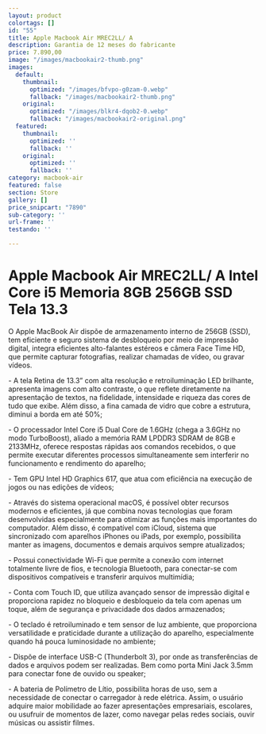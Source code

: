 ```yaml
---
layout: product
colortags: []
id: "55"
title: Apple Macbook Air MREC2LL/ A
description: Garantia de 12 meses do fabricante
price: 7.890,00
image: "/images/macbookair2-thumb.png"
images:
  default:
    thumbnail:
      optimized: "/images/bfvpo-g0zam-0.webp"
      fallback: "/images/macbookair2-thumb.png"
    original:
      optimized: "/images/blkr4-dqob2-0.webp"
      fallback: "/images/macbookair2-original.png"
  featured:
    thumbnail:
      optimized: ''
      fallback: ''
    original:
      optimized: ''
      fallback: ''
category: macbook-air
featured: false
section: Store
gallery: []
price_snipcart: "7890"
sub-category: ''
url-frame: ''
testando: ''

---
```

# Apple Macbook Air MREC2LL/ A Intel Core i5 Memoria 8GB 256GB SSD Tela 13.3

O Apple MacBook Air dispõe de armazenamento interno de 256GB (SSD), tem eficiente e seguro sistema de desbloqueio por meio de impressão digital, integra eficientes alto-falantes estéreos e câmera Face Time HD, que permite capturar fotografias, realizar chamadas de vídeo, ou gravar vídeos.

\- A tela Retina de 13.3” com alta resolução e retroiluminação LED brilhante, apresenta imagens com alto contraste, o que reflete diretamente na apresentação de textos, na fidelidade, intensidade e riqueza das cores de tudo que exibe. Além disso, a fina camada de vidro que cobre a estrutura, diminui a borda em até 50%;

\- O processador Intel Core i5 Dual Core de 1.6GHz (chega a 3.6GHz no modo TurboBoost), aliado a memória RAM LPDDR3 SDRAM de 8GB e 2133MHz, oferece respostas rápidas aos comandos recebidos, o que permite executar diferentes processos simultaneamente sem interferir no funcionamento e rendimento do aparelho;

\- Tem GPU Intel HD Graphics 617, que atua com eficiência na execução de jogos ou nas edições de vídeos;

\- Através do sistema operacional macOS, é possível obter recursos modernos e eficientes, já que combina novas tecnologias que foram desenvolvidas especialmente para otimizar as funções mais importantes do computador. Além disso, é compatível com iCloud, sistema que sincronizado com aparelhos iPhones ou iPads, por exemplo, possibilita manter as imagens, documentos e demais arquivos sempre atualizados;

\- Possui conectividade Wi-Fi que permite a conexão com internet totalmente livre de fios, e tecnologia Bluetooth, para conectar-se com dispositivos compatíveis e transferir arquivos multimídia;

\- Conta com Touch ID, que utiliza avançado sensor de impressão digital e proporciona rapidez no bloqueio e desbloqueio da tela com apenas um toque, além de segurança e privacidade dos dados armazenados;

\- O teclado é retroiluminado e tem sensor de luz ambiente, que proporciona versatilidade e praticidade durante a utilização do aparelho, especialmente quando há pouca luminosidade no ambiente;

\- Dispõe de interface USB-C (Thunderbolt 3), por onde as transferências de dados e arquivos podem ser realizadas. Bem como porta Mini Jack 3.5mm para conectar fone de ouvido ou speaker;

\- A bateria de Polímetro de Lítio, possibilita horas de uso, sem a necessidade de conectar o carregador à rede elétrica. Assim, o usuário adquire maior mobilidade ao fazer apresentações empresariais, escolares, ou usufruir de momentos de lazer, como navegar pelas redes sociais, ouvir músicas ou assistir filmes.